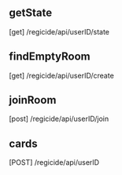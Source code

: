 ## getState
[get] /regicide/api/userID/state

## findEmptyRoom
[get] /regicide/api/userID/create

## joinRoom
[post] /regicide/api/userID/join

## cards
[POST] /regicide/api/userID